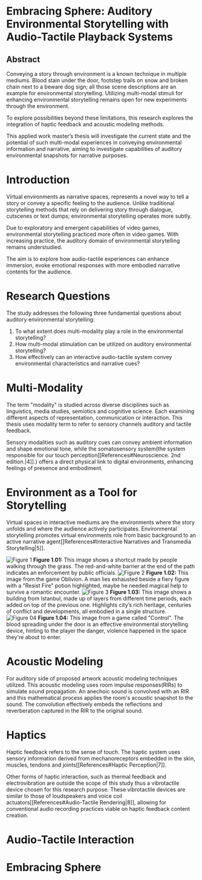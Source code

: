 # Embracing Sphere: Auditory Environmental Storytelling with Audio-Tactile Playback Systems
## Abstract
Conveying a story through environment is a known technique in multiple mediums. Blood stain under the door, footstep trails on snow and broken chain next to a beware dog sign; all those scene descriptions are an example for environmental storytelling. Utilizing multi-modal stimuli for enhancing environmental storytelling remains open for new experiments through the environment.

To explore possibilities beyond these limitations, this research explores the integration of haptic feedback and acoustic modeling methods. 

This applied work master’s thesis will investigate the current state and the potential of such multi-modal experiences in conveying environmental information and narrative, aiming to investigate capabilities of auditory environmental snapshots for narrative purposes.
# Introduction
Virtual environments as narrative spaces, represents a novel way to tell a story or convey a specific feeling to the audience. Unlike traditional storytelling methods that rely on delivering story through dialogue, cutscenes or text dumps; environmental storytelling operates more subtly. 

Due to exploratory and emergent capabilities of video games, environmental storytelling practiced more often in video games. With increasing practice, the auditory domain of environmental storytelling remains understudied. 

The aim is to explore how audio-tactile experiences can enhance immersion, evoke emotional responses with more embodied narrative contents for the audience.
# Research Questions
The study addresses the following three fundamental questions about auditory environmental storytelling:
1. To what extent does multi-modality play a role in the environmental storytelling?
2. How multi-modal stimulation can be utilized on auditory environmental storytelling?
3. How effectively can an interactive audio-tactile system convey environmental characteristics and narrative cues?
# Multi-Modality
The term "modality" is studied across diverse disciplines such as linguistics, media studies, semiotics and cognitive science. Each examining different aspects of representation, communication or interaction. This thesis uses modality term to refer to sensory channels auditory and tactile feedback.

Sensory modalities such as auditory cues can convey ambient information and shape emotional tone, while the somatosensory system(the system responsible for our touch perception[[References#Neuroscience. 2nd edition.|4]].) offers a direct physical link to digital environments, enhancing feelings of presence and embodiment.
# Environment as a Tool for Storytelling
Virtual spaces in interactive mediums are the environments where the story unfolds and where the audience actively participates. Environmental storytelling promotes virtual environments role from basic background to an active narrative agent[[References#Interactive Narratives and Transmedia Storytelling|5]]. 

![Figure 1](Images/environmental_storytelling_02.jpg)
**Figure 1.01:** This image shows a shortcut made by people walking through the grass. The red-and-white barrier at the end of the path indicates an enforcement by public officials.
![Figure 2](Images/environmental_storytelling_04.jpg)
**Figure 1.02:** This image from the game Oblivion. A man lies exhausted beside a fiery figure with a "Resist Fire" potion highlighted, maybe he needed magical help to survive a romantic encounter.
![Figure 3](Images/environmental_storytelling_05.png)
**Figure 1.03:** This image shows a building from Istanbul, made up of layers from different time periods, each added on top of the previous one. Highlights city’s rich heritage, centuries of conflict and developments, all embodied in a single structure.
![Figure 04](Images/environmental_storytelling_06.png)
**Figure 1.04:** This image from a game called "Control". The blood spreading under the door is an effective environmental storytelling device, hinting to the player the danger, violence happened in the space they're about to enter.
# Acoustic Modeling
For auditory side of proposed artwork acoustic modeling techniques utilized. This acoustic modeling uses room impulse responses(RIRs) to simulate sound propagation. An anechoic sound is convolved with an RIR and this mathematical process applies the room's acoustic snapshot to the sound. The convolution effectively embeds the reflections and reverberation captured in the RIR to the original sound.
# Haptics
Haptic feedback refers to the sense of touch. The haptic system uses sensory information derived from mechanoreceptors embedded in the skin, muscles, tendons and joints[[References#Haptic Perception|7]].

Other forms of haptic interaction, such as thermal feedback and electrovibration are outside the scope of this study thus a vibrotactile device chosen for this research purpose.  These vibrotactile devices are similar to those of loudspeakers and voice coil actuators[[References#Audio-Tactile Rendering|8]], allowing for conventional audio recording practices viable on haptic feedback content creation.
# Audio-Tactile Interaction

# Embracing Sphere